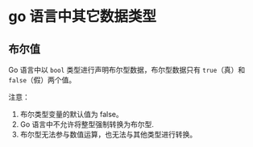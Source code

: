 # go 语言中其它数据类型

## 布尔值

Go 语言中以 `bool` 类型进行声明布尔型数据，布尔型数据只有 `true`（真）和 `false`（假）两个值。

注意：

1. 布尔类型变量的默认值为 false。
2. Go 语言中不允许将整型强制转换为布尔型.
3. 布尔型无法参与数值运算，也无法与其他类型进行转换。
